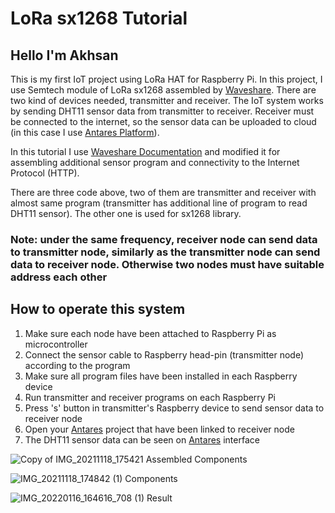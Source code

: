 # LoRa sx1268 Tutorial
## Hello I'm Akhsan

This is my first IoT project using LoRa HAT for Raspberry Pi. In this project, I use Semtech module of LoRa sx1268 assembled by [Waveshare](https://www.waveshare.com
). There are two kind of devices needed, transmitter and receiver. The IoT system works by sending DHT11 sensor data from transmitter to receiver. Receiver must be connected to the internet, so the sensor data can be uploaded to cloud (in this case I use [Antares Platform](https://antares.id)).

In this tutorial I use [Waveshare Documentation](https://www.waveshare.com/w/upload/1/18/SX126X_LoRa_HAT_CODE.zip) and modified it for assembling additional sensor program and connectivity to the Internet Protocol (HTTP).

There are three code above, two of them are transmitter and receiver with almost same program (transmitter has additional line of program to read DHT11 sensor). The other one is used for sx1268 library.

### Note: under the same frequency, receiver node can send data to transmitter node, similarly as the transmitter node can send data to receiver node. Otherwise two nodes must have suitable address each other

## How to operate this system
1. Make sure each node have been attached to Raspberry Pi as microcontroller
2. Connect the sensor cable to Raspberry head-pin (transmitter node) according to the program
3. Make sure all program files have been installed in each Raspberry device
4. Run transmitter and receiver programs on each Raspberry Pi
5. Press 's' button in transmitter's Raspberry device to send sensor data to receiver node
6. Open your [Antares](https://antares.id) project that have been linked to receiver node
7. The DHT11 sensor data can be seen on [Antares](https://antares.id) interface

![Copy of IMG_20211118_175421](https://user-images.githubusercontent.com/57405134/224116148-092b9b73-9080-416b-8d2c-5b548efac409.jpg)
Assembled Components

![IMG_20211118_174842 (1)](https://user-images.githubusercontent.com/57405134/224116198-1c7de213-cedb-4893-abf6-8ec19471278d.jpg)
Components

![IMG_20220116_164616_708 (1)](https://user-images.githubusercontent.com/57405134/224116225-2e00e4f2-d492-44f3-8b07-7f9f1482ea7d.jpg)
Result
